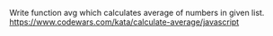 Write function avg which calculates average of numbers in given list.
https://www.codewars.com/kata/calculate-average/javascript
